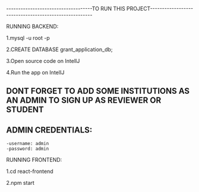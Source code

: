 ------------------------------------TO RUN THIS PROJECT------------------------------------------------------

RUNNING BACKEND:

1.mysql -u root -p

2.CREATE DATABASE grant_application_db;

3.Open source code on IntelIJ

4.Run the app on IntelIJ

## DONT FORGET TO ADD SOME INSTITUTIONS AS AN ADMIN TO SIGN UP AS REVIEWER OR STUDENT
## ADMIN CREDENTIALS: 
	-username: admin
	-password: admin

RUNNING FRONTEND:

1.cd react-frontend

2.npm start

